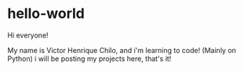 # hello-world

Hi everyone!

My name is Victor Henrique Chilo, and i'm learning to code! (Mainly on Python)
i will be posting my projects here, that's it!
